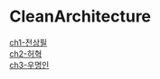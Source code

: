 # CleanArchitecture

[ch1-전상필](https://github.com/2beans/CleanArchitecture/blob/master/ch1.md)  
[ch2-허혁](https://github.com/2beans/CleanArchitecture/blob/master/ch2.md)  
[ch3-우명인](https://github.com/2beans/CleanArchitecture/blob/master/ch3.md)  
